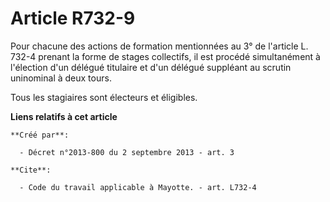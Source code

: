 # Article R732-9

Pour chacune des actions de formation mentionnées au 3° de l'article L. 732-4 prenant la forme de stages collectifs, il est
procédé simultanément à l'élection d'un délégué titulaire et d'un délégué suppléant au scrutin uninominal à deux tours. 

Tous les stagiaires sont électeurs et éligibles.

**Liens relatifs à cet article**

	**Créé par**:

	  - Décret n°2013-800 du 2 septembre 2013 - art. 3

	**Cite**:

	  - Code du travail applicable à Mayotte. - art. L732-4
